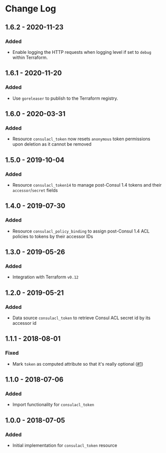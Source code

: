 # Change Log

## 1.6.2 - 2020-11-23

### Added

- Enable logging the HTTP requests when logging level if set to `debug` within Terraform.

## 1.6.1 - 2020-11-20

### Added

- Use `goreleaser` to publish to the Terraform registry.

## 1.6.0 - 2020-03-31

### Added

- Resource `consulacl_token` now resets `anonymous` token permissions upon deletion as it cannot be removed

## 1.5.0 - 2019-10-04

### Added

- Resource `consulacl_token14` to manage post-Consul 1.4 tokens and their `accessor`/`secret` fields

## 1.4.0 - 2019-07-30

### Added

- Resource `consulacl_policy_binding` to assign post-Consul 1.4 ACL policies to tokens by their accessor IDs

## 1.3.0 - 2019-05-26

### Added

- Integration with Terraform `v0.12`

## 1.2.0 - 2019-05-21

### Added

- Data source `consulacl_token` to retrieve Consul ACL secret id by its accessor id

## 1.1.1 - 2018-08-01

### Fixed

- Mark `token` as computed attribute so that it's really optional ([#1])

## 1.1.0 - 2018-07-06

### Added

- Import functionality for `consulacl_token`


## 1.0.0 - 2018-07-05

### Added

- Initial implementation for `consulacl_token` resource

[#1]: https://github.com/Ashald/terraform-provider-consulacl/issues/1
